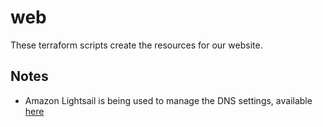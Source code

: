 # web

These terraform scripts create the resources for our website.

## Notes

* Amazon Lightsail is being used to manage the DNS settings, available
[here](https://lightsail.aws.amazon.com/ls/webapp/domains/goodemporium-com)

